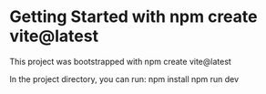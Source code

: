 # Getting Started with npm create vite@latest
This project was bootstrapped with npm create vite@latest

In the project directory, you can run:
npm install
npm run dev
